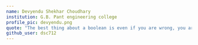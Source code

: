 ```yaml
---
name: Devyendu Shekhar Choudhary
institution: G.B. Pant engineering college
profile_pic: devyendu.png
quote: "The best thing about a boolean is even if you are wrong, you are only off by a bit"
github_user: dsc712
---
```

